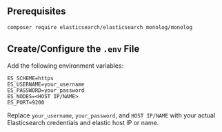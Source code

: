 ## Prerequisites

```bash
composer require elasticsearch/elasticsearch monolog/monolog
```

## Create/Configure the `.env` File

Add the following environment variables:

```env
ES_SCHEME=https
ES_USERNAME=your_username
ES_PASSWORD=your_password
ES_NODES=<HOST IP/NAME>
ES_PORT=9200
```

Replace `your_username`, `your_password`, and `HOST IP/NAME` with your actual Elasticsearch credentials and elastic host IP or name.
